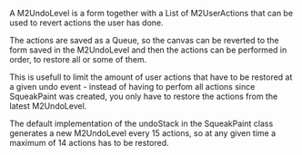 A M2UndoLevel is a form together with a List of M2UserActions that can be used to revert actions the user has done. 

The actions are saved as a Queue, so the canvas can be reverted to the form saved in the M2UndoLevel and then the actions can be performed in order, to restore all or some of them.

This is usefull to limit the amount of user actions that have to be restored at a given undo event - instead of having to perfom all actions since SqueakPaint was created, you only have to restore the actions from the latest M2UndoLevel. 

The default implementation of the undoStack in the SqueakPaint class generates a new M2UndoLevel every 15 actions, so at any given time a maximum of 14 actions has to be restored.